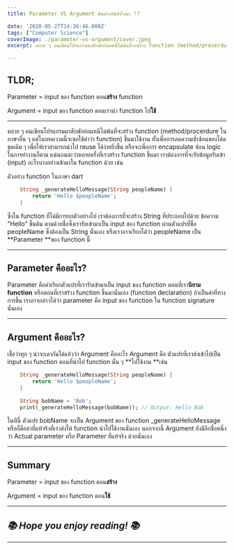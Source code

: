 ```yaml
---
title: Parameter VS Argument มันต่างกันยังไงนะ !?

date: '2020-05-27T14:36:46.000Z'
tags: ["Computer Science"]
coverImage: ./parameter-vs-argument/cover.jpeg
excerpt: หลาย ๆ คนเขียนโปรแกรมมาสักพักย่อมหนีไม่พ้นที่จะสร้าง function (method/procerdure ในภาษาอื่น ๆ แต่ในบทความนี้จะขอใช้คำว่า function) ขึ้นมาใช้งาน ทั้งเพื่อการลดความซ้ำซ้อนของโค้ดชุดเดิม ๆ เพื่อให้เราสามารถนำไป reuse ได้ง่ายยิ่งขึ้น หรือจะเพื่อการ encapsulate ซ่อน logic ในการทำงานก็ตาม แน่นอนละว่าหลายครั้งที่เราสร้าง function ขึ้นมา เราต้องการที่จะรับข้อมูลรับเข้า (input) อะไรบางอย่างเข้ามาใน function ด้วย

---
```


## TLDR;

Parameter = input ของ function ตอน**สร้าง** function

Argument = input ของ function ตอนเรานำ function ไป**ใช้**

---

หลาย ๆ คนเขียนโปรแกรมมาสักพักย่อมหนีไม่พ้นที่จะสร้าง function (method/procerdure ในภาษาอื่น ๆ แต่ในบทความนี้จะขอใช้คำว่า function) ขึ้นมาใช้งาน ทั้งเพื่อการลดความซ้ำซ้อนของโค้ดชุดเดิม ๆ เพื่อให้เราสามารถนำไป reuse ได้ง่ายยิ่งขึ้น หรือจะเพื่อการ encapsulate ซ่อน logic ในการทำงานก็ตาม แน่นอนละว่าหลายครั้งที่เราสร้าง function ขึ้นมา เราต้องการที่จะรับข้อมูลรับเข้า (input) อะไรบางอย่างเข้ามาใน function ด้วย เช่น

ตัวอย่าง function ในภาษา dart

```dart
    String _generateHelloMessage(String peopleName) {
        return 'Hello $peopleName';
    }
```

ซึ่งใน function ที่ได้มีการยกตัวอย่างไป เราต้องการที่จะสร้าง String ที่ประกอบไปด้วย ข้อความ "Hello" ขึ้นต้น ตามด้วยชื่อซึ่งเรารับเข้ามาเป็น input ของ function ผ่านตัวแปรที่ชื่อ peopleName ซึ่งต้องเป็น String นั่นเอง หรือเราอาจเรียกได้ว่า peopleName เป็น **Parameter **ของ function นี้

---

## Parameter คืออะไร?

Parameter คือคำเรียกตัวแปรที่เรารับเข้ามาเป็น input ของ function ตอนที่เรา**นิยาม function** หรือตอนที่เราสร้าง function ขึ้นมานั่นเอง (function declaration) ถ้าเป็นคำที่ทางการขึ้น เราอาจกล่าวได้ว่า parameter คือ input ของ function ใน function signature นั่นเอง

---

## Argument คืออะไร?

เชื่อว่าทุก ๆ น่าจะเดากันได้แล้วว่า Argument คืออะไร Argument คือ ตัวแปรที่เราส่งเข้าไปเป็น input ของ function ตอนที่นำไป function นั้น ๆ **ไปใช้งาน **เช่น

```dart
    String _generateHelloMessage(String peopleName) {
        return 'Hello $peopleName';
    }
    
    String bobName = 'Bob';
    print(_generateHelloMessage(bobName)); // Output: Hello Bob
```

ในทีนี้ ตัวแปร bobName จะเป็น Argument ของ function _generateHelloMessage หรือก็คือค่าที่แท้จริงที่เราส่งให้ function นำไปใช้งานนั่นเอง นอกจากนี้ Argument ยังมีอีกชื่อหนึ่งว่า Actual parameter หรือ Parameter ที่แท้จริง ด้วยนั่นเอง

---

## Summary

Parameter = input ของ function ตอน**สร้าง**

Argument = input ของ function ตอน**ใช้**

---

## *📚 Hope you enjoy reading! 📚*

---
